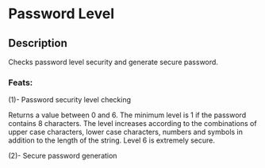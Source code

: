 # Password Level

## Description
Checks password level security and generate secure password.
### Feats:
(1)- Password security level checking 

Returns a value between 0 and 6. The minimum level is 1 if the password contains 8 characters. The level increases according to the combinations of upper case characters, lower case characters, numbers and symbols in addition to the length of the string. Level 6 is extremely secure.

(2)- Secure password generation
